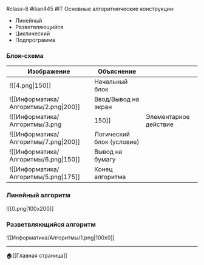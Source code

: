 #class-8 #ilian445 #IT
Основные алгоритмические конструкции:
- Линейный
- Разветвляющийся
- Циклический
- Подпрограмма
### Блок-схема
| Изображение                           | Объяснение                |                       |
| ------------------------------------- | ------------------------- | --------------------- |
| ![[4.png\|150]]                       | Начальный блок            |                       |
| ![[Информатика/Алгоритмы/2.png\|200]] | Ввод/Вывод на экран       |                       |
| ![[Информатика/Алгоритмы/3.png        | 150]]                     | Элементарное действие |
| ![[Информатика/Алгоритмы/7.png\|200]] | Логический блок (условие) |                       |
| ![[Информатика/Алгоритмы/6.png\|150]] | Вывод на бумагу           |                       |
| ![[Информатика/Алгоритмы/5.png\|175]] | Конец алгоритма           |                       |
### Линейный алгоритм
![[0.png|100x200]]

### Разветвляющийся алгоритм
![[Информатика/Алгоритмы/1.png|100x0]]

---
🏠[[Главная страница]]